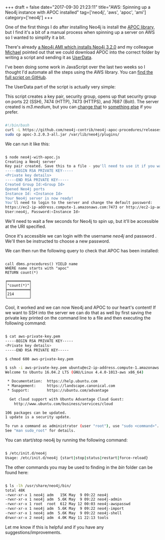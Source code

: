 +++
draft = false
date="2017-09-30 21:23:11"
title="AWS: Spinning up a Neo4j instance with APOC installed"
tag=['neo4j', 'aws', 'apoc', 'ami']
category=['neo4j']
+++

<p>
One of the first things I do after installing Neo4j is install the <a href="https://github.com/neo4j-contrib/neo4j-apoc-procedures/releases">APOC library</a>, but I find it's a bit of a manual process when spinning up a server on AWS so I wanted to simplify it a bit. 
</p>


<p>
There's already <a href="https://neo4j.com/developer/neo4j-cloud-aws-ec2-ami/">a Neo4j AMI which installs Neo4j 3.2.0</a> and my colleague <a href="https://twitter.com/mesirii">Michael</a> pointed out that we could download APOC into the correct folder by writing a script and sending it as <a href="http://docs.aws.amazon.com/AWSEC2/latest/UserGuide/ec2-instance-metadata.html#instancedata-add-user-data">UserData</a>.
</p>


<p>
I've been doing some work in JavaScript over the last two weeks so I thought I'd automate all the steps using the AWS library. You can <a href="https://gist.github.com/mneedham/0246221849ccf3646727d6b80977d85f">find the full script on GitHub</a>.
</p>


<p>The UserData part of the script is actually very simple:</p>


<p>
This script creates a key pair, security group, opens up that security group on ports 22 (SSH), 7474 (HTTP), 7473 (HTTPS), and 7687 (Bolt). The server created is <cite>m3.medium</cite>, but you can <a href="https://gist.github.com/mneedham/0246221849ccf3646727d6b80977d85f#file-neo4j-with-apoc-js-L38">change that</a> to <a href="https://aws.amazon.com/ec2/pricing/on-demand/">something else</a> if you prefer.
</p>



~~~bash

#!/bin/bash
curl -L https://github.com/neo4j-contrib/neo4j-apoc-procedures/releases/download/3.2.0.3/apoc-3.2.0.3-all.jar -O
sudo cp apoc-3.2.0.3-all.jar /var/lib/neo4j/plugins/
~~~

<p>We can run it like this:</p>



~~~bash

$ node neo4j-with-apoc.js 
Creating a Neo4j server
Key pair created. Save this to a file - you'll need to use it if you want to ssh into the Neo4j server
-----BEGIN RSA PRIVATE KEY-----
<Private key details>
-----END RSA PRIVATE KEY-----
Created Group Id:<Group Id>
Opened Neo4j ports
Instance Id: <Instance Id>
Your Neo4j server is now ready!
You'll need to login to the server and change the default password:
https://ec2-ip-address.compute-1.amazonaws.com:7473 or http://ec2-ip-address.compute-1.amazonaws.com:7474
User:neo4j, Password:<Instance Id>
~~~

<p>
We'll need to wait a few seconds for Neo4j to spin up, but it'll be accessible at the URI specified.
</p>


<p>
Once it's accessible we can login with the username <cite>neo4j</cite> and password <cite><AWS Instance Id></cite>. We'll then be instructed to choose a new password.
</p>


<p>
We can then run the following query to check that APOC has been installed:
</p>



~~~cypher

call dbms.procedures() YIELD name
WHERE name starts with "apoc"
RETURN count(*)

╒══════════╕
│"count(*)"│
╞══════════╡
│214       │
└──────────┘
~~~

<p>
Cool, it worked and we can now Neo4j and APOC to our heart's content! If we want to SSH into the server we can do that as well by first saving the private key printed on the command line to a file and then executing the following command:
</p>



~~~bash

$ cat aws-private-key.pem
-----BEGIN RSA PRIVATE KEY-----
<Private key details>
-----END RSA PRIVATE KEY-----

$ chmod 600 aws-private-key.pem

$ ssh -i aws-private-key.pem ubuntu@ec2-ip-address.compute-1.amazonaws.com
Welcome to Ubuntu 16.04.2 LTS (GNU/Linux 4.4.0-1013-aws x86_64)

 * Documentation:  https://help.ubuntu.com
 * Management:     https://landscape.canonical.com
 * Support:        https://ubuntu.com/advantage

  Get cloud support with Ubuntu Advantage Cloud Guest:
    http://www.ubuntu.com/business/services/cloud

106 packages can be updated.
1 update is a security update.

To run a command as administrator (user "root"), use "sudo <command>".
See "man sudo_root" for details.
~~~

<p>You can start/stop neo4j by running the following command:</p>



~~~bash

$ /etc/init.d/neo4j 
Usage: /etc/init.d/neo4j {start|stop|status|restart|force-reload}
~~~

<p>
The other commands you may be used to finding in the <cite>bin</cite> folder can be found here:
</p>



~~~bash

$ ls -lh /usr/share/neo4j/bin/
total 48K
-rwxr-xr-x 1 neo4j adm   15K May  9 09:22 neo4j
-rwxr-xr-x 1 neo4j adm  5.6K May  9 09:22 neo4j-admin
-rwxr-xr-x 1 root  root  612 May 12 00:03 neo4j-awspasswd
-rwxr-xr-x 1 neo4j adm  5.6K May  9 09:22 neo4j-import
-rwxr-xr-x 1 neo4j adm  5.6K May  9 09:22 neo4j-shell
drwxr-xr-x 2 neo4j adm  4.0K May 11 22:13 tools
~~~

<p>
Let me know if this is helpful and if you have any suggestions/improvements.
</p>


